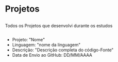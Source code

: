 # Projetos
##
Todos os Projetos que desenvolvi durante os estudos
##
- Projeto: "Nome"
- Linguagem: "nome da linguagem"
- Descrição: "Descrição completa do código-Fonte"
- Data de Envio ao GitHub: DD/MM/AAAA
##


